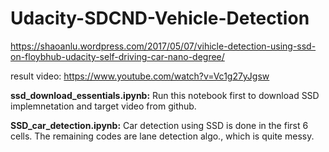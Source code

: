 # Udacity-SDCND-Vehicle-Detection

https://shaoanlu.wordpress.com/2017/05/07/vihicle-detection-using-ssd-on-floybhub-udacity-self-driving-car-nano-degree/


result video: https://www.youtube.com/watch?v=Vc1g27yJgsw

**ssd_download_essentials.ipynb:** Run this notebook first to download SSD implemnetation and target video from github.

**SSD_car_detection.ipynb:** Car detection using SSD is done in the first 6 cells. The remaining codes are lane detection algo., which is quite messy.
